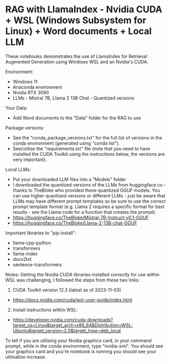 # RAG with LlamaIndex - Nvidia CUDA + WSL (Windows Subsystem for Linux) + Word documents + Local LLM

These notebooks demonstrates the use of LlamaIndex for Retrieval Augmented Generation using Windows WSL and an Nvidia's CUDA.

Environment:
- Windows 11
- Anaconda environment
- Nvidia RTX 3090
- LLMs - Mistral 7B, Llama 2 13B Chat - Quantized versions

Your Data:
- Add Word documents to the "Data" folder for the RAG to use

Package versions:
- See the "conda_package_versions.txt" for the full list of versions in the conda environment (generated using "conda list").
- See/utilise the "requirements.txt" file (note that you need to have installed the CUDA Toolkit using the instructions below, the versions are very important).

Local LLMs:
- Put your downloaded LLM files into a "Models" folder
- I downloaded the quantized versions of the LLMs from huggingface.co - thanks to TheBloke who provided these quantized GGUF models. You can use higher quantized versions or different LLMs - just be aware that LLMs may have different prompt templates so be sure to use the correct prompt template format (e.g. Llama 2 requires a specific format for best results - see the Llama code for a function that creates the prompt).
- https://huggingface.co/TheBloke/Mistral-7B-Instruct-v0.1-GGUF
- https://huggingface.co/TheBloke/Llama-2-13B-chat-GGUF

Important libraries to "pip install":
- llama-cpp-python
- transformers
- llama-index
- docx2txt
- sentence-transformers

Notes:
Getting the Nvidia CUDA libraries installed correctly for use within WSL was challenging, I followed the steps from these two links:

1. CUDA Toolkit version 12.3 (latest as of 2023-11-03)
- https://docs.nvidia.com/cuda/wsl-user-guide/index.html
2. Install instructions within WSL:
- https://developer.nvidia.com/cuda-downloads?target_os=Linux&target_arch=x86_64&Distribution=WSL-Ubuntu&target_version=2.0&target_type=deb_local

To tell if you are utilising your Nvidia graphics card, in your command prompt, while in the conda environment, type "nvidia-smi". You should see your graphics card and you're notebook is running you should see your utilisation increase.